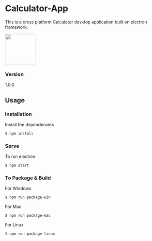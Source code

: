 # Calculator-App 
This is a cross platform Calculator desktop application built on electron framework.

<img src="https://github.com/Notse/calculator-App/blob/main/assets/icons/png/Calculator-icon.png" width="100" height="100">

### Version
1.0.0

## Usage

### Installation

Install the dependencies

```sh
$ npm install
```

### Serve
To run electron

```sh
$ npm start
```

### To Package & Build

For Windows

```sh
$ npm run package-win
```

For Mac

```sh
$ npm run package-mac
```

For Linux

```sh
$ npm run package-linux
```

